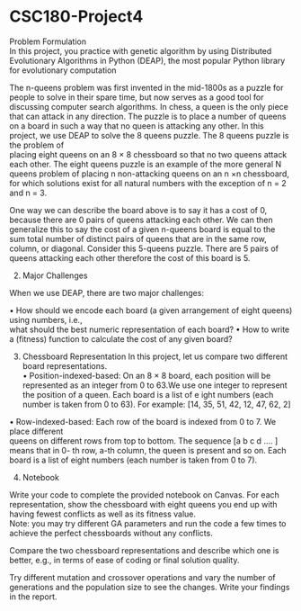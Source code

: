 # CSC180-Project4

Problem Formulation  
In this project, you practice with genetic algorithm by using Distributed Evolutionary Algorithms in 
Python (DEAP), the most popular Python library for evolutionary computation 
 
The n-queens problem was first invented in the mid-1800s as a puzzle for people to solve in their spare 
time, but now serves as a good tool for discussing computer search algorithms. In chess, a queen is the 
only piece that can attack in any direction. The puzzle is to place a number of queens on a board 
in such a way that no queen is attacking any other. 
In this project, we use DEAP to solve the 8  queens puzzle. The  8 queens  puzzle  is  the  problem  of  
placing  eight  queens  on  an  8  ×  8  chessboard  so  that  no  two  queens  attack  each  other. The eight 
queens puzzle is an example of the more general N queens problem of placing n non-attacking queens 
on an n ×n chessboard, for which solutions exist for all natural numbers with the exception of n = 2 
and n = 3. 
 
 
One way we can describe the board above is to say it has a cost of 0, because there are 0 pairs of 
queens attacking each other. We can then generalize this to say the cost of a given n-queens board 
is equal to the sum total number of distinct pairs of queens that are in the same row, column, or 
diagonal.  Consider this 5-queens puzzle. There are 5 pairs of queens attacking each other therefore the 
cost of this board is 5. 
 
 
 
 
2.  Major Challenges  
 
When we use DEAP, there are two major challenges: 
 
• How  should  we  encode  each  board  (a  given  arrangement  of  eight  queens)  using  numbers,  i.e.,  
what should the best numeric representation of each board? 
• How to write a (fitness) function to calculate the cost of any given board? 
 
 
 
 
 
3.  Chessboard Representation 
In this project, let us compare two different board representations.  
• Position-indexed-based: On an 8 × 8 board, each position will be represented as an integer 
from 0 to 63.We use one integer to represent the position of a queen.  Each board is a list of e
ight numbers (each number is taken from 0 to 63).   For example:   [14, 35, 51, 42, 12, 47, 62,
 2] 
 
 
 
• Row-indexed-based:  Each  row  of  the  board  is  indexed  from  0  to  7.    We  place  different  
queens on different rows from top to bottom. The sequence [a b c d .... ] means that in 0-
th row, a-th column, the  queen is present and so  on. Each board is a list of eight numbers 
(each number is taken from 0 to 7).  
 
 
 
4.  Notebook 
 
Write your code to complete the provided notebook on Canvas. For each representation, show the 
chessboard with eight queens you end up with having fewest conflicts as well as its fitness value.   
Note: you may try different GA parameters and run the code a few times to achieve the perfect 
chessboards without any conflicts.  
 
Compare the two chessboard representations and describe which one is better, e.g., in terms of 
ease of coding or final solution quality.    
 
Try different mutation and crossover operations and vary the number of generations and the population 
size to see the changes.  Write your findings in the report. 

